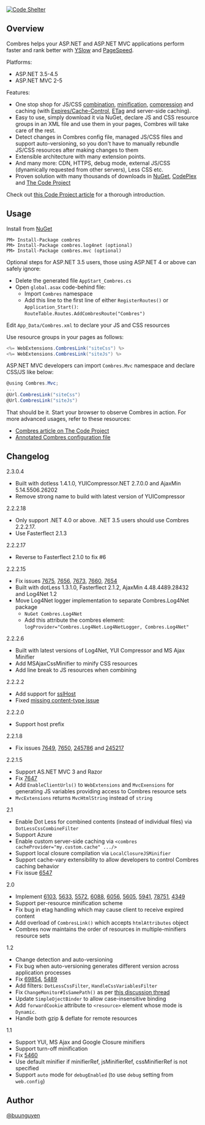 [![Code Shelter](https://www.codeshelter.co/static/badges/badge-flat.svg)](https://www.codeshelter.co/)

Overview
---------------
Combres helps your ASP.NET and ASP.NET MVC applications perform faster and rank better with [YSlow](http://developer.yahoo.com/yslow/) and [PageSpeed](https://developers.google.com/speed/pagespeed/). 

Platforms:

* ASP.NET 3.5-4.5
* ASP.NET MVC 2-5

Features:  

* One stop shop for JS/CSS [combination](http://developer.yahoo.com/performance/rules.html#num_http), [minification](http://developer.yahoo.com/performance/rules.html#minify), [compression](http://developer.yahoo.com/performance/rules.html#gzip) and caching (with [Expires/Cache-Control](http://developer.yahoo.com/performance/rules.html#expires), [ETag](http://developer.yahoo.com/performance/rules.html#etags) and server-side caching).
* Easy to use, simply download it via NuGet, declare JS and CSS resource groups in an XML file and use them in your pages, Combres will take care of the rest.
* Detect changes in Combres config file, managed JS/CSS files and support auto-versioning, so you don't have to manually rebundle JS/CSS resources after making changes to them
* Extensible architecture with many extension points.
* And many more: CDN, HTTPS, debug mode, external JS/CSS (dynamically requested from other servers), Less CSS etc.
* Proven solution with many thousands of downloads in [NuGet](https://www.nuget.org/packages/combres), [CodePlex](http://combres.codeplex.com/) and [The Code Project](http://www.codeproject.com/Articles/69484/Combres-2-0-A-Library-for-ASP-NET-Website-Optimiza)

Check out [this Code Project article](http://www.codeproject.com/Articles/69484/Combres-2-0-A-Library-for-ASP-NET-Website-Optimiza) for a thorough introduction.


Usage
---------------
Install from [NuGet](https://www.nuget.org/packages/combres)

```
PM> Install-Package combres
PM> Install-Package combres.log4net (optional)
PM> Install-Package combres.mvc (optional)
```

Optional steps for ASP.NET 3.5 users, those using ASP.NET 4 or above can safely ignore:  
* Delete the generated file `AppStart_Combres.cs`
* Open `global.asax` code-behind file:
  * Import `Combres` namespace
  * Add this line to the first line of either `RegisterRoutes()` or `Application_Start()`: `RouteTable.Routes.AddCombresRoute("Combres")`
    
Edit `App_Data/Combres.xml` to declare your JS and CSS resources

Use resource groups in your pages as follows:

```csharp
<%= WebExtensions.CombresLink("siteCss") %>  
<%= WebExtensions.CombresLink("siteJs") %>
```

ASP.NET MVC developers can import `Combres.Mvc` namespace and declare CSS/JS like below:

```csharp
@using Combres.Mvc;
...
@Url.CombresLink("siteCss")
@Url.CombresLink("siteJs")
```

That should be it. Start your browser to observe Combres in action. For more advanced usages, refer to these resources:
* [Combres article on The Code Project](http://www.codeproject.com/Articles/69484/Combres-2-0-A-Library-for-ASP-NET-Website-Optimiza)
* [Annotated Combres configuration file](https://github.com/buunguyen/combres/blob/master/Build/combres/content/App_Data/combres_full_with_annotation.xml)


Changelog
---------------
2.3.0.4
* Built with dotless 1.4.1.0, YUICompressor.NET 2.7.0.0 and AjaxMin 5.14.5506.26202
* Remove strong name to build with latest version of YUICompressor

2.2.2.18
* Only support .NET 4.0 or above. .NET 3.5 users should use Combres 2.2.2.17.
* Use Fasterflect 2.1.3

2.2.2.17
* Reverse to Fasterflect 2.1.0 to fix #6

2.2.2.15
* Fix issues [7675](http://combres.codeplex.com/workitem/7675), [7656](http://combres.codeplex.com/workitem/7656), [7673](http://combres.codeplex.com/workitem/7673), [7660](http://combres.codeplex.com/workitem/7660), [7654](http://combres.codeplex.com/workitem/7654)
* Built with dotLess 1.3.1.0, Fasterflect 2.1.2, AjaxMin 4.48.4489.28432 and Log4Net 1.2
* Move Log4Net logger implementation to separate Combres.Log4Net package
	+ `NuGet Combres.Log4Net`
	+ Add this attribute the combres element: `logProvider="Combres.Log4Net.Log4NetLogger, Combres.Log4Net"`

2.2.2.6
* Built with latest versions of Log4Net, YUI Compressor and MS Ajax Minifier
* Add MSAjaxCssMinifier to minify CSS resources
* Add line break to JS resources when combining

2.2.2.2
* Add support for [sslHost](http://combres.codeplex.com/discussions/235498)
* Fixed [missing content-type issue](http://combres.codeplex.com/discussions/245217)

2.2.2.0
* Support host prefix

2.2.1.8  
* Fix issues [7649](http://combres.codeplex.com/workitem/7649), [7650](http://combres.codeplex.com/workitem/7650), [245786](http://combres.codeplex.com/discussions/245786) and [245217](http://combres.codeplex.com/discussions/245217)

2.2.1.5
* Support AS.NET MVC 3 and Razor
* Fix [7647](http://combres.codeplex.com/workitem/7647)
* Add `EnableClientUrls()` to `WebExtensions` and `MvcExensions` for generating JS variables providing access to Combres resource sets
* `MvcExtensions` returns `MvcHtmlString` instead of `string`

2.1
* Enable Dot Less for combined contents (instead of individual files) via `DotLessCssCombineFilter`
* Support Azure
* Enable custom server-side caching via `<combres cacheProvider="my.custom.cache" .../>`
* Support local closure compilation via `LocalClosureJSMinifier`
* Support cache-vary extensibility to allow developers to control Combres caching behavior
* Fix issue [6547](http://combres.codeplex.com/workitem/6547)

2.0
* Implement [6103](http://combres.codeplex.com/workitem/6103), [5633](http://combres.codeplex.com/workitem/5633), [5572](http://combres.codeplex.com/workitem/5572), [6088](http://combres.codeplex.com/workitem/6088), [6056](http://combres.codeplex.com/workitem/6056), [5605](http://combres.codeplex.com/workitem/5605), [5941](http://combres.codeplex.com/workitem/5941), [78751](http://combres.codeplex.com/Thread/View.aspx?ThreadId=78751), [4349](http://combres.codeplex.com/workitem/4349)
* Support per-resource minification scheme
* Fix bug in etag handling which may cause client to receive expired content 
* Add overload of `CombresLink()` which accepts `htmlAttributes` object
* Combres now maintains the order of resources in multiple-minifiers resource sets

1.2
* Change detection and auto-versioning
* Fix bug when auto-versioning generates different version across application processes
* Fix [69854](http://combres.codeplex.com/Thread/View.aspx?ThreadId=69854), [5489](http://combres.codeplex.com/workitem/5489)
* Add filters: `DotLessCssFilter`, `HandleCssVariablesFilter`
* Fix `ChangeMonitor#IsSamePath()` as per [this discussion thread](http://combres.codeplex.com/Thread/View.aspx?ThreadId=79884)
* Update `SimpleOjectBinder` to allow case-insensitive binding
* Add `forwardCookie` attribute to `<resource>` element whose mode is `Dynamic`.
* Handle both gzip & deflate for remote resources

1.1
* Support YUI, MS Ajax and Google Closure minifiers
* Support turn-off minification
* Fix [5460](http://combres.codeplex.com/workitem/5460)
* Use default minifier if minifierRef, jsMinifierRef, cssMinifierRef is not specified
* Support `auto` mode for `debugEnabled` (to use `debug` setting from `web.config`)


Author
---------------
[@buunguyen](https://twitter.com/buunguyen)  
